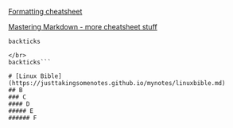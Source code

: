 [Formatting cheatsheet](https://docs.github.com/en/github/writing-on-github/basic-writing-and-formatting-syntax)  

[Mastering Markdown - more cheatsheet stuff](https://guides.github.com/features/mastering-markdown/)  

`backticks`  

```triple
</br>
backticks```  

# [Linux Bible](https://justtakingsomenotes.github.io/mynotes/linuxbible.md)
## B
### C
#### D
##### E
###### F
